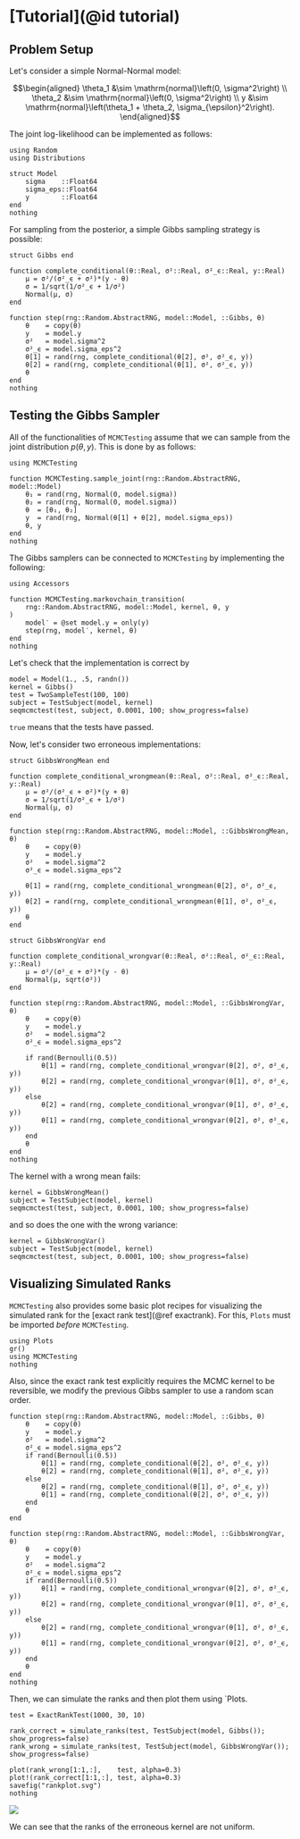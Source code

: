 
# [Tutorial](@id tutorial)

## Problem Setup
Let's consider a simple Normal-Normal model:
```math
\begin{aligned}
\theta_1 &\sim \mathrm{normal}\left(0,   \sigma^2\right) \\
\theta_2 &\sim \mathrm{normal}\left(0,   \sigma^2\right) \\
y        &\sim \mathrm{normal}\left(\theta_1 + \theta_2, \sigma_{\epsilon}^2\right).
\end{aligned}
```

The joint log-likelihood can be implemented as follows:
```@example started
using Random
using Distributions

struct Model
    sigma    ::Float64
    sigma_eps::Float64
    y        ::Float64
end
nothing
```
For sampling from the posterior, a simple Gibbs sampling strategy is possible:
```@example started
struct Gibbs end

function complete_conditional(θ::Real, σ²::Real, σ²_ϵ::Real, y::Real)
    μ = σ²/(σ²_ϵ + σ²)*(y - θ)
    σ = 1/sqrt(1/σ²_ϵ + 1/σ²)
    Normal(μ, σ)
end

function step(rng::Random.AbstractRNG, model::Model, ::Gibbs, θ)
    θ    = copy(θ)
    y    = model.y
    σ²   = model.sigma^2
    σ²_ϵ = model.sigma_eps^2
    θ[1] = rand(rng, complete_conditional(θ[2], σ², σ²_ϵ, y))
    θ[2] = rand(rng, complete_conditional(θ[1], σ², σ²_ϵ, y))
    θ
end
nothing
```

## Testing the Gibbs Sampler
All of the functionalities of `MCMCTesting` assume that we can sample from the joint distribution $p(\theta, y)$.
This is done by as follows:
```@example started
using MCMCTesting

function MCMCTesting.sample_joint(rng::Random.AbstractRNG, model::Model)
    θ₁ = rand(rng, Normal(0, model.sigma))
    θ₂ = rand(rng, Normal(0, model.sigma))
    θ  = [θ₁, θ₂]
    y  = rand(rng, Normal(θ[1] + θ[2], model.sigma_eps))
    θ, y
end
nothing
```

The Gibbs samplers can be connected to `MCMCTesting` by implementing the following:
```@example started
using Accessors

function MCMCTesting.markovchain_transition(
    rng::Random.AbstractRNG, model::Model, kernel, θ, y
)
    model′ = @set model.y = only(y)
    step(rng, model′, kernel, θ)
end
nothing
```

Let's check that the implementation is correct by 
```@example started
model = Model(1., .5, randn())
kernel = Gibbs()
test = TwoSampleTest(100, 100)
subject = TestSubject(model, kernel)
seqmcmctest(test, subject, 0.0001, 100; show_progress=false)
```
`true` means that the tests have passed.

Now, let's consider two erroneous implementations:
```@example started
struct GibbsWrongMean end

function complete_conditional_wrongmean(θ::Real, σ²::Real, σ²_ϵ::Real, y::Real)
    μ = σ²/(σ²_ϵ + σ²)*(y + θ)
    σ = 1/sqrt(1/σ²_ϵ + 1/σ²)
    Normal(μ, σ)
end

function step(rng::Random.AbstractRNG, model::Model, ::GibbsWrongMean, θ)
    θ    = copy(θ)
    y    = model.y
    σ²   = model.sigma^2
    σ²_ϵ = model.sigma_eps^2

    θ[1] = rand(rng, complete_conditional_wrongmean(θ[2], σ², σ²_ϵ, y))
    θ[2] = rand(rng, complete_conditional_wrongmean(θ[1], σ², σ²_ϵ, y))
    θ
end

struct GibbsWrongVar end

function complete_conditional_wrongvar(θ::Real, σ²::Real, σ²_ϵ::Real, y::Real)
    μ = σ²/(σ²_ϵ + σ²)*(y - θ)
    Normal(μ, sqrt(σ²))
end

function step(rng::Random.AbstractRNG, model::Model, ::GibbsWrongVar, θ)
    θ    = copy(θ)
    y    = model.y
    σ²   = model.sigma^2
    σ²_ϵ = model.sigma_eps^2

    if rand(Bernoulli(0.5))
        θ[1] = rand(rng, complete_conditional_wrongvar(θ[2], σ², σ²_ϵ, y))
        θ[2] = rand(rng, complete_conditional_wrongvar(θ[1], σ², σ²_ϵ, y))
    else
        θ[2] = rand(rng, complete_conditional_wrongvar(θ[1], σ², σ²_ϵ, y))
        θ[1] = rand(rng, complete_conditional_wrongvar(θ[2], σ², σ²_ϵ, y))
    end
    θ
end
nothing
```
The kernel with a wrong mean fails:
```@example started
kernel = GibbsWrongMean()
subject = TestSubject(model, kernel)
seqmcmctest(test, subject, 0.0001, 100; show_progress=false)
```
and so does the one with the wrong variance:
```@example started
kernel = GibbsWrongVar()
subject = TestSubject(model, kernel)
seqmcmctest(test, subject, 0.0001, 100; show_progress=false)
```

## Visualizing Simulated Ranks
`MCMCTesting` also provides some basic plot recipes for visualizing the simulated rank for the [exact rank test](@ref exactrank).
For this, `Plots` must be imported *before* `MCMCTesting`.

```@example started
using Plots
gr()
using MCMCTesting
nothing
```

Also, since the exact rank test explicitly requires the MCMC kernel to be reversible, we modify the previous Gibbs sampler to use a random scan order.
```@example started
function step(rng::Random.AbstractRNG, model::Model, ::Gibbs, θ)
    θ    = copy(θ)
    y    = model.y
    σ²   = model.sigma^2
    σ²_ϵ = model.sigma_eps^2
    if rand(Bernoulli(0.5))
        θ[1] = rand(rng, complete_conditional(θ[2], σ², σ²_ϵ, y))
        θ[2] = rand(rng, complete_conditional(θ[1], σ², σ²_ϵ, y))
    else
        θ[2] = rand(rng, complete_conditional(θ[1], σ², σ²_ϵ, y))
        θ[1] = rand(rng, complete_conditional(θ[2], σ², σ²_ϵ, y))
    end
    θ
end

function step(rng::Random.AbstractRNG, model::Model, ::GibbsWrongVar, θ)
    θ    = copy(θ)
    y    = model.y
    σ²   = model.sigma^2
    σ²_ϵ = model.sigma_eps^2
    if rand(Bernoulli(0.5))
        θ[1] = rand(rng, complete_conditional_wrongvar(θ[2], σ², σ²_ϵ, y))
        θ[2] = rand(rng, complete_conditional_wrongvar(θ[1], σ², σ²_ϵ, y))
    else
        θ[2] = rand(rng, complete_conditional_wrongvar(θ[1], σ², σ²_ϵ, y))
        θ[1] = rand(rng, complete_conditional_wrongvar(θ[2], σ², σ²_ϵ, y))
    end
    θ
end
nothing
```
Then, we can simulate the ranks and then plot them using `Plots.
```@example started
test = ExactRankTest(1000, 30, 10)

rank_correct = simulate_ranks(test, TestSubject(model, Gibbs()); show_progress=false)
rank_wrong = simulate_ranks(test, TestSubject(model, GibbsWrongVar()); show_progress=false)

plot(rank_wrong[1:1,:],    test, alpha=0.3)
plot!(rank_correct[1:1,:], test, alpha=0.3)
savefig("rankplot.svg")
nothing
```
![](rankplot.svg)

We can see that the ranks of the erroneous kernel are not uniform.
